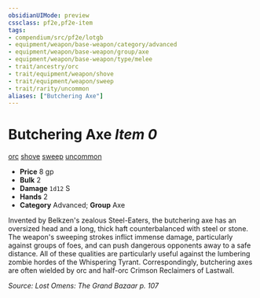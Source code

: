 ```yaml
---
obsidianUIMode: preview
cssclass: pf2e,pf2e-item
tags:
- compendium/src/pf2e/lotgb
- equipment/weapon/base-weapon/category/advanced
- equipment/weapon/base-weapon/group/axe
- equipment/weapon/base-weapon/type/melee
- trait/ancestry/orc
- trait/equipment/weapon/shove
- trait/equipment/weapon/sweep
- trait/rarity/uncommon
aliases: ["Butchering Axe"]
---
```

# Butchering Axe *Item 0*  
[orc](orc.md)  [shove](rules/traits/shove.md)  [sweep](sweep.md)  [uncommon](uncommon.md)  

- **Price** 8 gp
- **Bulk** 2
- **Damage** `1d12` S
- **Hands** 2
- **Category** Advanced; **Group** Axe 

Invented by Belkzen's zealous Steel-Eaters, the butchering axe has an oversized head and a long, thick haft counterbalanced with steel or stone. The weapon's sweeping strokes inflict immense damage, particularly against groups of foes, and can push dangerous opponents away to a safe distance. All of these qualities are particularly useful against the lumbering zombie hordes of the Whispering Tyrant. Correspondingly, butchering axes are often wielded by orc and half-orc Crimson Reclaimers of Lastwall.

*Source: Lost Omens: The Grand Bazaar p. 107*